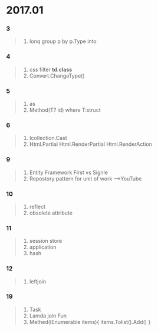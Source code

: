 # 2017.01
### 3
> 1. lonq group p by p.Type into

### 4
> 1. css filter **td.class**
> 2. Convert.ChangeType()

### 5
> 1. as
> 2. Method<T>(T? id) where T:struct

### 6
> 1. Icollection.Cast
> 2. Html.Partial Html.RenderPartial Html.RenderAction

### 9
> 1. Entity Framework First vs Signle
> 2. Repostory pattern for unit of work -->YouTube

### 10
> 1. reflect
> 2. obsolete attribute

### 11
> 1. session store
> 2. application
> 3. hash

### 12
> 1. leftjoin

### 19
> 1. Task
> 2. Lamda join Fun
> 3. Methed(IEnumerable items){
      items.Tolist().Add()
    }
